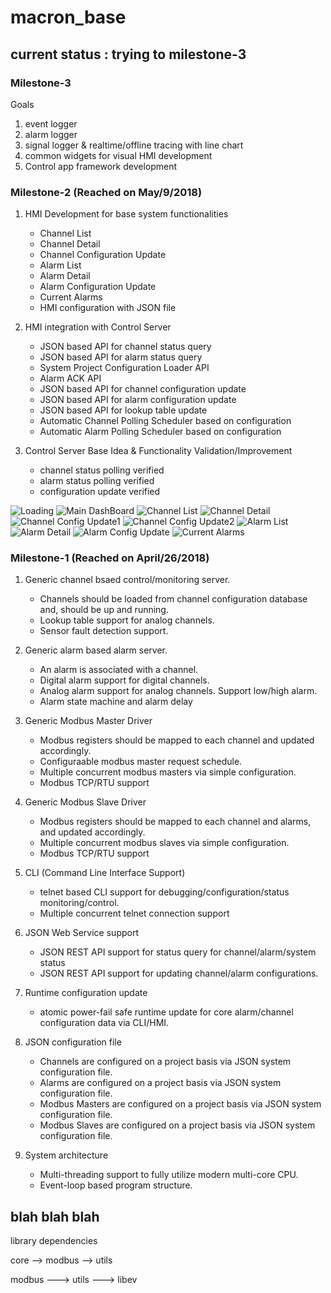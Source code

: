 # macron_base

## current status : trying to  milestone-3

### Milestone-3
Goals
1. event logger
2. alarm logger
3. signal logger & realtime/offline tracing with line chart
4. common widgets for visual HMI development
5. Control app framework development

### Milestone-2 (Reached on May/9/2018)
1. HMI Development for base system functionalities
   * Channel List
   * Channel Detail
   * Channel Configuration Update
   * Alarm List
   * Alarm Detail
   * Alarm Configuration Update
   * Current Alarms
   * HMI configuration with JSON file

2. HMI integration with Control Server
   * JSON based API for channel status query
   * JSON based API for alarm status query
   * System Project Configuration Loader API 
   * Alarm ACK API
   * JSON based API for channel configuration update
   * JSON based API for alarm configuration update
   * JSON based API for lookup table update
   * Automatic Channel Polling Scheduler based on configuration
   * Automatic Alarm Polling Scheduler based on configuration

3. Control Server Base Idea & Functionality Validation/Improvement
   * channel status polling verified
   * alarm status polling verified
   * configuration update verified

![Loading](captures/loading.png)
![Main DashBoard](captures/current.png)
![Channel List](captures/channel_list.png)
![Channel Detail](captures/channel_detail.png)
![Channel Config Update1](captures/channel_config_update1.png)
![Channel Config Update2](captures/channel_config_update2.png)
![Alarm List](captures/alarm_list.png)
![Alarm Detail](captures/alarm_detail.png)
![Alarm Config Update](captures/alarm_config_update.png)
![Current Alarms](captures/current_alarms.png)

### Milestone-1 (Reached on April/26/2018)

1. Generic channel bsaed control/monitoring server.
   * Channels should be loaded from channel configuration database and, should be up and running.
   * Lookup table support for analog channels.
   * Sensor fault detection support.

2. Generic alarm based alarm server.
   * An alarm is associated with a channel.
   * Digital alarm support for digital channels.
   * Analog alarm support for analog channels. Support low/high alarm.
   * Alarm state machine and alarm delay

3. Generic Modbus Master Driver
   * Modbus registers should be mapped to each channel and updated accordingly.
   * Configuraable modbus master request schedule.
   * Multiple concurrent modbus masters via simple configuration.
   * Modbus TCP/RTU support

4. Generic Modbus Slave Driver
   * Modbus registers should be mapped to each channel and alarms, and updated accordingly.
   * Multiple concurrent modbus slaves via simple configuration.
   * Modbus TCP/RTU support

5. CLI (Command Line Interface Support)
   * telnet based CLI support for debugging/configuration/status monitoring/control.
   * Multiple concurrent telnet connection support

6. JSON Web Service support
   * JSON REST API support for status query for channel/alarm/system status
   * JSON REST API support for updating channel/alarm configurations.

7. Runtime configuration update
   * atomic power-fail safe runtime update for core alarm/channel configuration data via CLI/HMI.

8. JSON configuration file
   * Channels are configured on a project basis via JSON system configuration file.
   * Alarms are configured on a project basis via JSON system configuration file.
   * Modbus Masters  are configured on a project basis via JSON system configuration file.
   * Modbus Slaves are configured on a project basis via JSON system configuration file.

9. System architecture
   * Multi-threading support to fully utilize modern multi-core CPU.
   * Event-loop based program structure.


## blah blah blah

library dependencies

core --> modbus
     --> utils 

modbus ---> utils --->  libev
